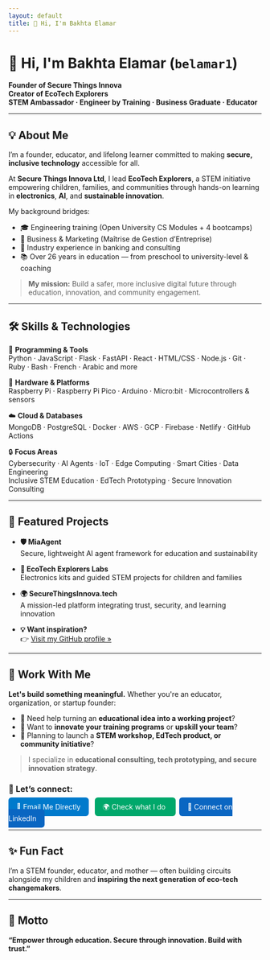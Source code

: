 ```yaml
---
layout: default
title: 👋 Hi, I'm Bakhta Elamar
---
```


# 👋 Hi, I'm Bakhta Elamar (`belamar1`)

**Founder of Secure Things Innova**  
**Creator of EcoTech Explorers**  
**STEM Ambassador · Engineer by Training · Business Graduate · Educator**

---

## 💡 About Me

I’m a founder, educator, and lifelong learner committed to making **secure, inclusive technology** accessible for all.

At **Secure Things Innova Ltd**, I lead **EcoTech Explorers**, a STEM initiative empowering children, families, and communities through hands-on learning in **electronics**, **AI**, and **sustainable innovation**.

My background bridges:
- 🎓 Engineering training (Open University CS Modules + 4 bootcamps)  
- 💼 Business & Marketing (Maîtrise de Gestion d’Entreprise)  
- 🏦 Industry experience in banking and consulting  
- 📚 Over 26 years in education — from preschool to university-level & coaching  

> **My mission:** Build a safer, more inclusive digital future through education, innovation, and community engagement.

---

## 🛠️ Skills & Technologies

🧠 **Programming & Tools**  
Python · JavaScript · Flask · FastAPI · React · HTML/CSS · Node.js · Git · Ruby · Bash · French · Arabic and more

🔌 **Hardware & Platforms**  
Raspberry Pi · Raspberry Pi Pico · Arduino · Micro:bit · Microcontrollers & sensors

☁️ **Cloud & Databases**  
MongoDB · PostgreSQL · Docker · AWS · GCP · Firebase · Netlify · GitHub Actions

🔒 **Focus Areas**  
Cybersecurity · AI Agents · IoT · Edge Computing · Smart Cities · Data Engineering  
Inclusive STEM Education · EdTech Prototyping · Secure Innovation Consulting

---

## 🚀 Featured Projects

- **🛡 MiaAgent**  
  Secure, lightweight AI agent framework for education and sustainability

- **🧪 EcoTech Explorers Labs**  
  Electronics kits and guided STEM projects for children and families

- **🌍 SecureThingsInnova.tech**  
  A mission-led platform integrating trust, security, and learning innovation

- **💡 Want inspiration?**  
  👉 [Visit my GitHub profile »](https://github.com/belamar1)

---

## 📩 Work With Me

**Let's build something meaningful.** Whether you're an educator, organization, or startup founder:

- 🔧 Need help turning an **educational idea into a working project**?
- 🧠 Want to **innovate your training programs** or **upskill your team**?
- 🌱 Planning to launch a **STEM workshop, EdTech product, or community initiative**?

> I specialize in **educational consulting, tech prototyping, and secure innovation strategy**.

### 🚀 Let’s connect:

<div style="margin-top: 1em;">
<a href="mailto:contact@securethingsinnova.tech" style="padding: 10px 16px; background: #007acc; color: white; border-radius: 6px; text-decoration: none;">📧 Email Me Directly</a>
&nbsp;
<a href="https://securethingsinnova.tech" style="padding: 10px 16px; background: #00a86b; color: white; border-radius: 6px; text-decoration: none;">🌍 Check what I do </a>
&nbsp;
<a href="https://www.linkedin.com/in/bakhtaelamar" style="padding: 10px 16px; background: #0a66c2; color: white; border-radius: 6px; text-decoration: none;">💼 Connect on LinkedIn</a>
</div>

---

## ✨ Fun Fact

I’m a STEM founder, educator, and mother — often building circuits alongside my children and **inspiring the next generation of eco-tech changemakers**.

---

## 🧭 Motto

**“Empower through education. Secure through innovation. Build with trust.”**

